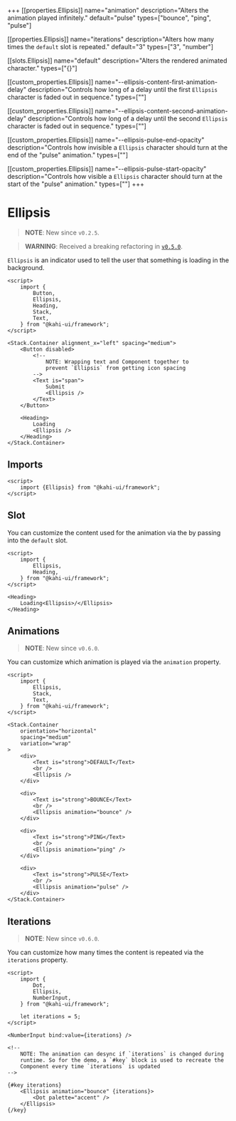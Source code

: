 +++
[[properties.Ellipsis]]
name="animation"
description="Alters the animation played infinitely."
default="pulse"
types=["bounce", "ping", "pulse"]

[[properties.Ellipsis]]
name="iterations"
description="Alters how many times the `default` slot is repeated."
default="3"
types=["3", "number"]

[[slots.Ellipsis]]
name="default"
description="Alters the rendered animated character."
types=["{}"]

[[custom_properties.Ellipsis]]
name="--ellipsis-content-first-animation-delay"
description="Controls how long of a delay until the first `Ellipsis` character is faded out in sequence."
types=["<time>"]

[[custom_properties.Ellipsis]]
name="--ellipsis-content-second-animation-delay"
description="Controls how long of a delay until the second `Ellipsis` character is faded out in sequence."
types=["<time>"]

[[custom_properties.Ellipsis]]
name="--ellipsis-pulse-end-opacity"
description="Controls how invisible a `Ellipsis` character should turn at the end of the \"pulse\" animation."
types=["<alpha-value>"]

[[custom_properties.Ellipsis]]
name="--ellipsis-pulse-start-opacity"
description="Controls how visible a `Ellipsis` character should turn at the start of the \"pulse\" animation."
types=["<alpha-value>"]
+++

# Ellipsis

> **NOTE**: New since `v0.2.5`.

> **WARNING**: Received a breaking refactoring in [`v0.5.0`](../migrations/0.4.x-to-0.5.x.md).

`Ellipsis` is an indicator used to tell the user that something is loading in the background.

```svelte {title="Ellipsis Preview" mode="repl"}
<script>
    import {
        Button,
        Ellipsis,
        Heading,
        Stack,
        Text,
    } from "@kahi-ui/framework";
</script>

<Stack.Container alignment_x="left" spacing="medium">
    <Button disabled>
        <!--
            NOTE: Wrapping text and Component together to
            prevent `Ellipsis` from getting icon spacing
        -->
        <Text is="span">
            Submit
            <Ellipsis />
        </Text>
    </Button>

    <Heading>
        Loading
        <Ellipsis />
    </Heading>
</Stack.Container>
```

## Imports

```svelte {title="Ellipsis Imports"}
<script>
    import {Ellipsis} from "@kahi-ui/framework";
</script>
```

## Slot

You can customize the content used for the animation via the by passing into the `default` slot.

```svelte {title="Ellipsis Slot" mode="repl"}
<script>
    import {
        Ellipsis,
        Heading,
    } from "@kahi-ui/framework";
</script>

<Heading>
    Loading<Ellipsis>/</Ellipsis>
</Heading>
```

## Animations

> **NOTE**: New since `v0.6.0`.

You can customize which animation is played via the `animation` property.

```svelte {title="Ellipsis Animations" mode="repl"}
<script>
    import {
        Ellipsis,
        Stack,
        Text,
    } from "@kahi-ui/framework";
</script>

<Stack.Container
    orientation="horizontal"
    spacing="medium"
    variation="wrap"
>
    <div>
        <Text is="strong">DEFAULT</Text>
        <br />
        <Ellipsis />
    </div>

    <div>
        <Text is="strong">BOUNCE</Text>
        <br />
        <Ellipsis animation="bounce" />
    </div>

    <div>
        <Text is="strong">PING</Text>
        <br />
        <Ellipsis animation="ping" />
    </div>

    <div>
        <Text is="strong">PULSE</Text>
        <br />
        <Ellipsis animation="pulse" />
    </div>
</Stack.Container>
```

## Iterations

> **NOTE**: New since `v0.6.0`.

You can customize how many times the content is repeated via the `iterations` property.

```svelte {title="Ellipsis Iterations" mode="repl"}
<script>
    import {
        Dot,
        Ellipsis,
        NumberInput,
    } from "@kahi-ui/framework";

    let iterations = 5;
</script>

<NumberInput bind:value={iterations} />

<!--
    NOTE: The animation can desync if `iterations` is changed during
    runtime. So for the demo, a `#key` block is used to recreate the
    Component every time `iterations` is updated
-->

{#key iterations}
    <Ellipsis animation="bounce" {iterations}>
        <Dot palette="accent" />
    </Ellipsis>
{/key}
```
